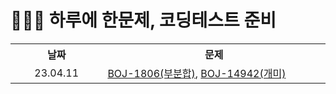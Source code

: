 # 🧑🏻‍💻 하루에 한문제, 코딩테스트 준비

<table>
    <!--------------------->
    <th width="200px">날짜</th>
    <th width="644px">문제</th>
    <tr>
        <td align="center">23.04.11</td>
        <td>
            <a target="_blank" href="https://velog.io/@younhwan0903/Python-BOJ-1806%EB%B6%80%EB%B6%84%ED%95%A9">BOJ-1806(부분합)</a>,
            <a target="_blank" href="https://velog.io/@younhwan0903/Python-boj-14942-%EA%B0%9C%EB%AF%B8">BOJ-14942(개미)</a><br/>
        </td>
    </tr>
</table>
